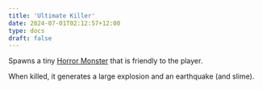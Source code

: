 ```yaml
---
title: 'Ultimate Killer'
date: 2024-07-01T02:12:57+12:00
type: docs
draft: false
---
```


Spawns a tiny [Horror Monster](https://noita.wiki.gg/wiki/Kauhuhirvi%C3%B6) that is friendly to the player.

When killed, it generates a large explosion and an earthquake (and slime).

